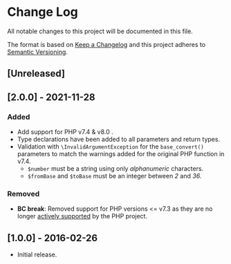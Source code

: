 # Change Log
All notable changes to this project will be documented in this file.

The format is based on [Keep a Changelog](http://keepachangelog.com/)
and this project adheres to [Semantic Versioning](http://semver.org/).

## [Unreleased]

## [2.0.0] - 2021-11-28
### Added
- Add support for PHP v7.4 & v8.0 .
- Type declarations have been added to all parameters and return types.
- Validation with `\InvalidArgumentException` for the `base_convert()`
  parameters to match the warnings added for the original PHP function in v7.4.
  - `$number` must be a string using only *alphanumeric* characters.
  - `$fromBase` and `$toBase` must be an integer between *2* and *36*.
### Removed
- **BC break**: Removed support for PHP versions <= v7.3 as they are no longer
  [actively supported](https://php.net/supported-versions.php) by the PHP project.

## [1.0.0] - 2016-02-26
- Initial release.
